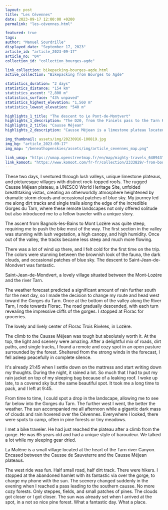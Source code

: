 ```yaml
---
layout: post
title: "Les Cévennes"
date: 2023-09-17 12:00:00 +0200
permalink: "les-cévennes.html"

featured: true
tags:
author: "Manuel Sourdrille"
displayed_date: "September 17, 2023"
article_id: "article_2023-09-17"
article_no: "04"
collection_id: "collection_bourges-agde"

link_collection: bikepacking-bourges-agde.html
active_collection: "Bikepacking from Bourges to Agde"

statistics_duration: "2 days"
statistics_distance: "154 km"
statistics_ascent: "2,800 m"
statistics_surface: "43% unpaved"
statistics_highest_elevation: "1,560 m"
statistics_lowest_elevation: "540 m"

highlights_1_title: "The descent to Le Pont-de-Montvert"
highlights_1_description: "The D20, from the Finiels pass to the Tarn River, is a fast-flowing paved road that provides breathtaking vistas and enjoyable switchbacks with minimal traffic, at least from my experience."
highlights_2_title: "Causse Méjean"
highlights_2_description: "Causse Méjean is a limestone plateau located in the Lozère department of southern France. It is a part of The Causses and the Cévennes, designated as a UNESCO World Heritage Site. An enjoyable mountain bike track encircles the entire plateau, offering occasional views of the deep gorge below. The eastern part presents a different landscape from its western counterpart, with a greater prevalence of forests. As you approach the Perjuret pass, you can catch a glimpse of Mont Aigoual."

img_thumbnail: assets/img/20230916-100819.jpg
img_bg: "article_2023-09-17"
img_map: "/beneathopenskies/assets/img/article_cevennes_map.png"

link_umap: "https://umap.openstreetmap.fr/en/map/mighty-travels_640943"
link_komoot: "https://www.komoot.com/fr-fr/collection/2333829/-from-bourges-to-agde"
---
```


These two days, I ventured through lush valleys, unique limestone plateaus, and picturesque villages with distinct rock-topped roofs. The rugged Causse Méjean plateau, a UNESCO World Heritage Site, unfolded breathtaking vistas, creating an otherworldly atmosphere heightened by dramatic storm clouds and occasional patches of blue sky. My journey led me along dirt tracks and single trails along the edge of the incredible Gorges du Tarn, where these remote landscapes not only offered solitude but also introduced me to a fellow traveler with a unique story.

The ascent from Bagnols-les-Bains to Mont Lozère was quite steep, requiring me to push the bike most of the way. The first section in the valley was stunning with lush vegetation, a high canopy, and high humidity. Once out of the valley, the tracks became less steep and much more flowing.

There was a lot of wind up there, and I felt cold for the first time on the trip. The colors were stunning between the brownish look of the fauna, the dark clouds, and occasional patches of blue sky. The descent to Saint-Jean-de-Mondvert was fantastic.

Saint-Jean-de-Mondvert, a lovely village situated between the Mont-Lozère and the river Tarn.

The weather forecast predicted a significant amount of rain further south for the next day, so I made the decision to change my route and head west toward the Gorges du Tarn. Once at the bottom of the valley along the River Tarn, I rode towards Florac. The road gradually descended, with each turn revealing the impressive cliffs of the gorges. I stopped at Florac for groceries.

The lovely and lively center of Florac Trois Rivères, in Lozère.

The climb to the Causse Méjean was tough but absolutely worth it. At the top, the light and scenery were amazing. After a delightful mix of roads, dirt paths, and single tracks, I found a remote and cozy spot in an open pasture surrounded by the forest. Sheltered from the strong winds in the forecast, I fell asleep peacefully in complete silence.

It's already 21:45 when I settle down on the mattress and start writing down my thoughts. During the night, it rained a lot. So much that I had to put my rain jacket on top of my sleeping bag because of a leaking roof. I woke up late, to a covered sky but the same beautiful spot. It took me a long time to pack, and I left at 9:45.

From time to time, I could spot a drop in the landscape, allowing me to see far below into the Gorges du Tarn. The further west I went, the better the weather. The sun accompanied me all afternoon while a gigantic dark mass of clouds and rain hovered over the Cévennes. Everywhere I looked, there were spots to camp, often in pine forests or tiny meadows.

I met a bike traveler. He had just reached the plateau after a climb from the gorge. He was 65 years old and had a unique style of baroudeur. We talked a lot while my sleeping gear dried.

La Malène is a small village located at the heart of the Tarn river Canyon. Encased between the Causse de Sauveterre and the Causse Méjean plateaus.

The west ride was fun. Half small road, half dirt track. There were hikers. I stopped at the abandoned hamlet with its fantastic via over the gorge, to charge my phone with the sun. The scenery changed suddenly in the evening when I reached a pass leading to the southern causse. No more cozy forests. Only steppes, fields, and small patches of pines. The clouds got closer or I got closer. The sun was already set when I arrived at the spot, in a not so nice pine forest. What a fantastic day. What a place.
